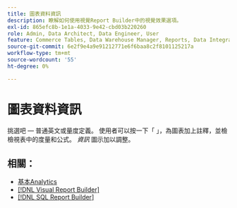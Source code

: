 ```yaml
---
title: 圖表資料資訊
description: 瞭解如何使用視覺Report Builder中的視覺效果選項。
exl-id: 865efc8b-1e1a-4033-9e42-cbd03b220260
role: Admin, Data Architect, Data Engineer, User
feature: Commerce Tables, Data Warehouse Manager, Reports, Data Integration
source-git-commit: 6e2f9e4a9e91212771e6f6baa8c2f8101125217a
workflow-type: tm+mt
source-wordcount: '55'
ht-degree: 0%

---
```


# 圖表資料資訊

挑選吧 — 普通英文或量度定義。 使用者可以按一下「 」，為圖表加上註釋，並檢檢視表中的度量和公式。 _資訊_ 圖示加以調整。

## 相關：

* [基本Analytics](../../data-analyst/analysis/basic-analytics.md)
* [[!DNL Visual Report Builder]](../../data-user/reports/ess-rpt-build-visual.md)
* [[!DNL SQL Report Builder]](../../data-analyst/dev-reports/sql-rpt-bldr.md)
